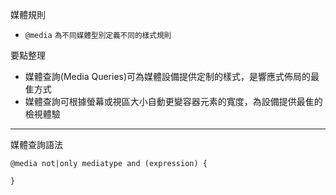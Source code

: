 媒體規則
- `@media` <small>為不同媒體型別定義不同的樣式規則</small>

要點整理
- 媒體查詢(Media Queries)可為媒體設備提供定制的樣式，是響應式佈局的最隹方式
- 媒體查詢可根據螢幕或視區大小自動更變容器元素的寬度，為設備提供最隹的檢視體驗

---

媒體查詢語法
```
@media not|only mediatype and (expression) {

}
```